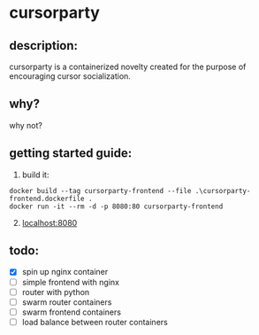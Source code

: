 # cursorparty
## description:
cursorparty is a containerized novelty created for the purpose of encouraging cursor socialization.
## why?
why not?
## getting started guide:
1. build it:
```
docker build --tag cursorparty-frontend --file .\cursorparty-frontend.dockerfile .
docker run -it --rm -d -p 8080:80 cursorparty-frontend
```
2. [localhost:8080](http://localhost:8080/)

## todo:
 - [x] spin up nginx container
 - [ ] simple frontend with nginx
 - [ ] router with python
 - [ ] swarm router containers
 - [ ] swarm frontend containers
 - [ ] load balance between router containers